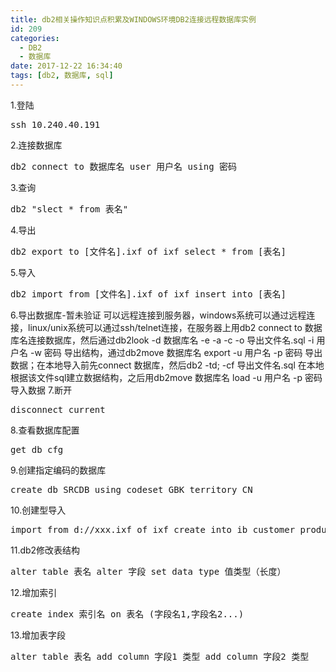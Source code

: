 ```yaml
---
title: db2相关操作知识点积累及WINDOWS环境DB2连接远程数据库实例
id: 209
categories:
  - DB2
  - 数据库
date: 2017-12-22 16:34:40
tags: [db2, 数据库, sql]
---
```


1.登陆
<pre class="lang:default decode:true ">ssh 10.240.40.191</pre>
2.连接数据库
<pre class="lang:default decode:true">db2 connect to 数据库名 user 用户名 using 密码</pre>
3.查询
<pre class="lang:default decode:true">db2 "slect * from 表名"</pre>
4.导出
<pre class="lang:default decode:true">db2 export to [文件名].ixf of ixf select * from [表名]</pre>
5.导入
<pre class="lang:default decode:true">db2 import from [文件名].ixf of ixf insert into [表名]</pre>
6.导出数据库-暂未验证
可以远程连接到服务器，windows系统可以通过远程连接，linux/unix系统可以通过ssh/telnet连接，在服务器上用db2 connect to 数据库名连接数据库，然后通过db2look -d 数据库名 -e -a -c -o 导出文件名.sql -i 用户名 -w 密码 导出结构，通过db2move 数据库名 export -u 用户名 -p 密码 导出数据；在本地导入前先connect 数据库，然后db2 -td; -cf 导出文件名.sql 在本地根据该文件sql建立数据结构，之后用db2move 数据库名 load -u 用户名 -p 密码 导入数据
7.断开
<pre class="lang:default decode:true">disconnect current</pre>
8.查看数据库配置
<pre class="lang:default decode:true">get db cfg</pre>
9.创建指定编码的数据库
<pre class="lang:default decode:true">create db SRCDB using codeset GBK territory CN</pre>
10.创建型导入
<pre class="lang:default decode:true">import from d://xxx.ixf of ixf create into ib_customer_product_bak</pre>
11.db2修改表结构
<pre class="lang:default decode:true">alter table 表名 alter 字段 set data type 值类型（长度）</pre>
12.增加索引&nbsp;
<pre class="lang:default decode:true">create index 索引名 on 表名 (字段名1,字段名2...)</pre>
13.增加表字段
<pre class="lang:default decode:true">alter table 表名 add column 字段1 类型 add column 字段2 类型</pre>
